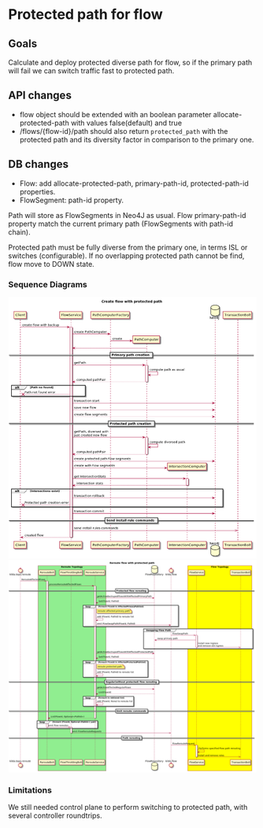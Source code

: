 # Protected path for flow

## Goals
Calculate and deploy protected diverse path for flow, so if the primary path will fail we can switch traffic fast to protected path.

## API changes
- flow object should be extended with an boolean parameter allocate-protected-path with values false(default) and true
- /flows/{flow-id}/path should also return `protected_path` with the protected path and its diversity factor in comparison to the primary one.

## DB changes
- Flow: add allocate-protected-path, primary-path-id, protected-path-id properties.
- FlowSegment: path-id property.

Path will store as FlowSegments in Neo4J as usual. Flow primary-path-id property match the current primary path (FlowSegments with path-id chain).

Protected path must be fully diverse from the primary one, in terms ISL or switches (configurable). If no overlapping protected path cannot be find, flow move to DOWN state. 

### Sequence Diagrams
![Create protected flow](protected-paths-create.png)
![Reroute protected flow](protected-paths-reroute.png)

### Limitations
We still needed control plane to perform switching to protected path, with several controller roundtrips.
